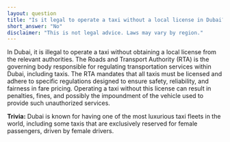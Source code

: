 ```yaml
---
layout: question
title: "Is it legal to operate a taxi without a local license in Dubai?"
short_answer: "No"
disclaimer: "This is not legal advice. Laws may vary by region."
---
```


In Dubai, it is illegal to operate a taxi without obtaining a local license from the relevant authorities. The Roads and Transport Authority (RTA) is the governing body responsible for regulating transportation services within Dubai, including taxis. The RTA mandates that all taxis must be licensed and adhere to specific regulations designed to ensure safety, reliability, and fairness in fare pricing. Operating a taxi without this license can result in penalties, fines, and possibly the impoundment of the vehicle used to provide such unauthorized services.

**Trivia:** Dubai is known for having one of the most luxurious taxi fleets in the world, including some taxis that are exclusively reserved for female passengers, driven by female drivers.
